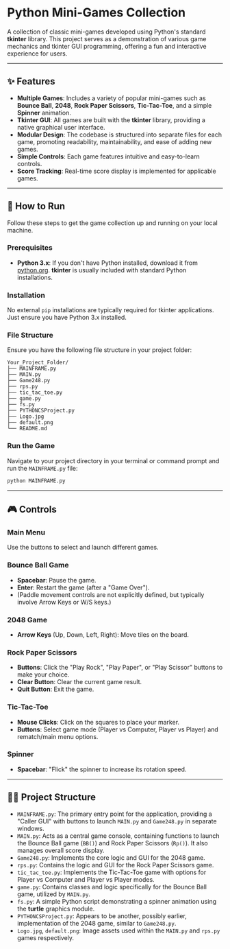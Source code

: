 # Python Mini-Games Collection

A collection of classic mini-games developed using Python's standard **tkinter** library. This project serves as a demonstration of various game mechanics and tkinter GUI programming, offering a fun and interactive experience for users.

-----

## ✨ Features

  * **Multiple Games**: Includes a variety of popular mini-games such as **Bounce Ball**, **2048**, **Rock Paper Scissors**, **Tic-Tac-Toe**, and a simple **Spinner** animation.
  * **Tkinter GUI**: All games are built with the **tkinter** library, providing a native graphical user interface.
  * **Modular Design**: The codebase is structured into separate files for each game, promoting readability, maintainability, and ease of adding new games.
  * **Simple Controls**: Each game features intuitive and easy-to-learn controls.
  * **Score Tracking**: Real-time score display is implemented for applicable games.

-----

## 🚀 How to Run

Follow these steps to get the game collection up and running on your local machine.

### Prerequisites

  * **Python 3.x**: If you don't have Python installed, download it from [python.org](https://www.python.org/). **tkinter** is usually included with standard Python installations.

### Installation

No external `pip` installations are typically required for tkinter applications. Just ensure you have Python 3.x installed.

### File Structure

Ensure you have the following file structure in your project folder:

```
Your_Project_Folder/
├── MAINFRAME.py
├── MAIN.py
├── Game248.py
├── rps.py
├── tic_tac_toe.py
├── game.py
├── fs.py
├── PYTHONCSProject.py
├── Logo.jpg
├── default.png
└── README.md
```

### Run the Game

Navigate to your project directory in your terminal or command prompt and run the `MAINFRAME.py` file:

```sh
python MAINFRAME.py
```

-----

## 🎮 Controls

### Main Menu

Use the buttons to select and launch different games.

### Bounce Ball Game

  * **Spacebar**: Pause the game.
  * **Enter**: Restart the game (after a "Game Over").
  * (Paddle movement controls are not explicitly defined, but typically involve Arrow Keys or W/S keys.)

### 2048 Game

  * **Arrow Keys** (Up, Down, Left, Right): Move tiles on the board.

### Rock Paper Scissors

  * **Buttons**: Click the "Play Rock", "Play Paper", or "Play Scissor" buttons to make your choice.
  * **Clear Button**: Clear the current game result.
  * **Quit Button**: Exit the game.

### Tic-Tac-Toe

  * **Mouse Clicks**: Click on the squares to place your marker.
  * **Buttons**: Select game mode (Player vs Computer, Player vs Player) and rematch/main menu options.

### Spinner

  * **Spacebar**: "Flick" the spinner to increase its rotation speed.

-----

## 🧑‍💻 Project Structure

  * `MAINFRAME.py`: The primary entry point for the application, providing a "Caller GUI" with buttons to launch `MAIN.py` and `Game248.py` in separate windows.
  * `MAIN.py`: Acts as a central game console, containing functions to launch the Bounce Ball game (`BB()`) and Rock Paper Scissors (`Rp()`). It also manages overall score display.
  * `Game248.py`: Implements the core logic and GUI for the 2048 game.
  * `rps.py`: Contains the logic and GUI for the Rock Paper Scissors game.
  * `tic_tac_toe.py`: Implements the Tic-Tac-Toe game with options for Player vs Computer and Player vs Player modes.
  * `game.py`: Contains classes and logic specifically for the Bounce Ball game, utilized by `MAIN.py`.
  * `fs.py`: A simple Python script demonstrating a spinner animation using the **turtle** graphics module.
  * `PYTHONCSProject.py`: Appears to be another, possibly earlier, implementation of the 2048 game, similar to `Game248.py`.
  * `Logo.jpg`, `default.png`: Image assets used within the `MAIN.py` and `rps.py` games respectively.
